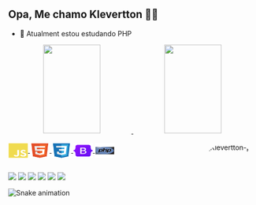 ## Opa, Me chamo Klevertton 🐱‍👤

- 🌱 Atualment estou estudando PHP

<div align="center">
  <a href="https://github.com/DEV-Klevertton">
  <img height="180em" width="48%" src="https://github-readme-stats.vercel.app/api?username=DEV-Klevertton&show_icons=true&theme=codeSTACKr&include_all_commits=true&count_private=true"/>
  <img height="180em" width="48%" src="https://github-readme-stats.vercel.app/api/top-langs/?username=DEV-Klevertton&layout=compact&langs_count=7&theme=codeSTACKr"/>
</div>
<div style="display: inline_block"><br>
  
  <!--
  <img align="center" alt="Klevertton-Ts" height="30" width="40" src="https://raw.githubusercontent.com/devicons/devicon/master/icons/typescript/typescript-plain.svg">
  <img align="center" alt="Klevertton-React" height="30" width="40" src="https://raw.githubusercontent.com/devicons/devicon/master/icons/react/react-original.svg"> 
-->
  <img align="center" alt="Klevertton-Js" height="30" width="40" src="https://raw.githubusercontent.com/devicons/devicon/master/icons/javascript/javascript-plain.svg">
  <img align="center" alt="Klevertton-HTML" height="30" width="40" src="https://raw.githubusercontent.com/devicons/devicon/master/icons/html5/html5-original.svg">
  <img align="center" alt="Klevertton-CSS" height="30" width="40" src="https://raw.githubusercontent.com/devicons/devicon/master/icons/css3/css3-original.svg">
  <img align="center" alt="Klevertton-Bootstrap" height="30" width="40" src="https://raw.githubusercontent.com/devicons/devicon/master/icons/bootstrap/bootstrap-original.svg">
  <img align="center" alt="Klevertton-PHP" height="30" width="40" src="https://raw.githubusercontent.com/devicons/devicon/master/icons/php/php-original.svg">
  
  <img align="right" alt="Klevertton-pic" height="150" style="border-radius:50px;" src="https://images-ext-2.discordapp.net/external/qJ3eUjwOyS3X3u0bmrGUR1aYjguozzP9c72Iaztg-gU/https/picrew.me/shareImg/org/202206/338224_MaxzNF7E.png?width=473&height=473">
</div>
  
  ##
 
<div> 
  <a href="https://www.youtube.com/c/veniquis_gamer" target="_blank"><img src="https://img.shields.io/badge/YouTube-FF0000?style=for-the-badge&logo=youtube&logoColor=white" target="_blank"></a>
  <a href="https://www.instagram.com/klevertton_official/" target="_blank"><img src="https://img.shields.io/badge/-Instagram-%23E4405F?style=for-the-badge&logo=instagram&logoColor=white" target="_blank"></a>
 	<a href="https://www.twitch.tv/veniquis_prime" target="_blank"><img src="https://img.shields.io/badge/Twitch-9146FF?style=for-the-badge&logo=twitch&logoColor=white" target="_blank"></a>
 <a href="discordapp.com/channels/@me/984885962217754654" target="_blank"><img src="https://img.shields.io/badge/Discord-7289DA?style=for-the-badge&logo=discord&logoColor=white" target="_blank"></a> 
  <a href = "mailto:klevertton.kw@hotmail.com"><img src="https://img.shields.io/badge/-Gmail-%23333?style=for-the-badge&logo=gmail&logoColor=white" target="_blank"></a>
  <a href="https://www.linkedin.com/in/klevertton-dos-santos-silva-014936194/" target="_blank"><img src="https://img.shields.io/badge/-LinkedIn-%230077B5?style=for-the-badge&logo=linkedin&logoColor=white" target="_blank"></a> 
 
  ![Snake animation](https://github.com/DEV-Klevertton/DEV-Klevertton/blob/output/github-contribution-grid-snake.svg)
 
</div>
